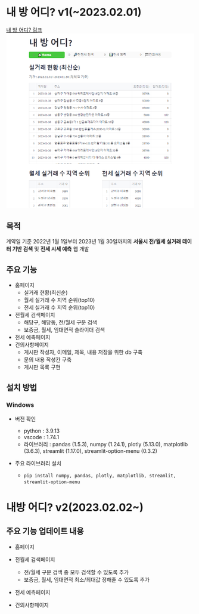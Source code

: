 # 내 방 어디? v1(~2023.02.01)
[내 방 어디? 링크](https://seungkyu37-project2-app-3b4qng.streamlit.app/)
![screensh](img/홈페이지.png)

## 목적
계약일 기준 2022년 1월 1일부터 2023년 1월 30일까지의 **서울시 전/월세 실거래 데이터 기반 검색** 및 **전세 시세 예측** 웹 개발

## 주요 기능
- 홈페이지
    - 실거래 현황(최신순)
    - 월세 실거래 수 지역 순위(top10)
    - 전세 실거래 수 지역 순위(top10)
- 전월세 검색페이지
    - 해당구, 해당동, 전/월세 구분 검색
    - 보증금, 월세, 임대면적 슬라이더 검색
- 전세 예측페이지
- 건의사항페이지
    - 게시판 작성자, 이메일, 제목, 내용 저장을 위한 db 구축
    - 문의 내용 작성칸 구축
    - 게시판 목록 구현

## 설치 방법
### Windows
+ 버전 확인 
    - python : 3.9.13
    - vscode : 1.74.1
    - 라이브러리 :  pandas (1.5.3), numpy (1.24.1), plotly (5.13.0), matplotlib (3.6.3), streamlit (1.17.0), streamlit-option-menu (0.3.2)

+ 주요 라이브러리 설치
    - `pip install numpy, pandas, plotly, matplotlib, streamlit, streamlit-option-menu`

# 내방 어디? v2(2023.02.02~)

## 주요 기능 업데이트 내용
- 홈페이지
    
- 전월세 검색페이지
    - 전/월세 구분 검색 중 모두 검색할 수 있도록 추가
    - 보증금, 월세, 임대면적 최소/최대값 정해줄 수 있도록 추가

- 전세 예측페이지

- 건의사항페이지